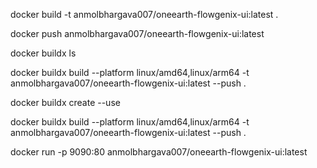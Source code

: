 <!-- first step 
(While creating a new image dont forget to change this name anmolbhargava007/sbi-ui to anmolbhargava007/new-name) --> 
docker build -t anmolbhargava007/oneearth-flowgenix-ui:latest .

<!-- second step -->
docker push anmolbhargava007/oneearth-flowgenix-ui:latest

<!-- Third step -->
docker buildx ls
 
<!-- Fourth step -->
 docker buildx build --platform linux/amd64,linux/arm64 -t anmolbhargava007/oneearth-flowgenix-ui:latest --push .

 <!-- If error comes (for ex : multi-platform issue, then run other command) -->
 docker buildx create --use

 <!-- Then again run  -->
docker buildx build --platform linux/amd64,linux/arm64 -t anmolbhargava007/oneearth-flowgenix-ui:latest --push .

<!-- run the docker app in local-->
docker run -p 9090:80 anmolbhargava007/oneearth-flowgenix-ui:latest 